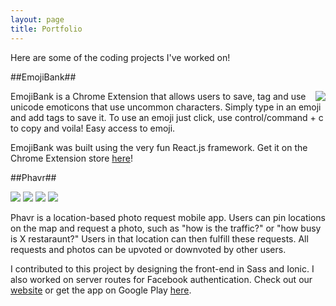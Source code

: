 ```yaml
---
layout: page
title: Portfolio
---
```


Here are some of the coding projects I've worked on!

##EmojiBank##

<img class="emojibank" style="float: right" src="{{ page.baseurl }}/assets/emojibank.png">

EmojiBank is a Chrome Extension that allows users to save, tag and use unicode emoticons that use uncommon characters. Simply type in an emoji and add tags to save it. To use an emoji just click, use control/command + c to copy and voila! Easy access to emoji.

EmojiBank was built using the very fun React.js framework. Get it on the Chrome Extension store [here](https://chrome.google.com/webstore/detail/emoji-bank/ongfceokaejanhleffnndeelojpkefeg?hl=en)!

##Phavr##

<img class="phavr" src="{{ page.baseurl }}/assets/phavr1.png">
<img class="phavr" src="{{ page.baseurl }}/assets/phavr2.png">
<img class="phavr" src="{{ page.baseurl }}/assets/phavr3.png">
<img class="phavr" src="{{ page.baseurl }}/assets/phavr4.png">

Phavr is a location-based photo request mobile app. Users can pin locations on the map and request a photo, such as "how is the traffic?" or "how busy is X restaraunt?" Users in that location can then fulfill these requests. All requests and photos can be upvoted or downvoted by other users.

I contributed to this project by designing the front-end in Sass and Ionic. I also worked on server routes for Facebook authentication. Check out our [website](http://phavr.us) or get the app on Google Play [here](https://play.google.com/store/apps/details?id=com.ionicframework.drakeapp660950).
